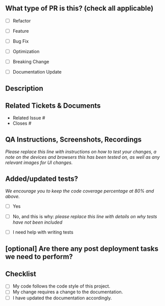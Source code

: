 <!--
  For Work In Progress Pull Requests, please use the Draft PR feature,
  see https://github.blog/2019-02-14-introducing-draft-pull-requests/ for further details.

  For a timely review/response, please avoid force-pushing additional
  commits if your PR already received reviews or comments.

  Before submitting a Pull Request, please ensure you've done the following:
  - 📖 Read the our Code of Conduct: https://github.com/caffeine-addictt/nyp_advanced_programming_cs/blob/main/CODE_OF_CONDUCT.md
  - 👷‍♀️ Create small PRs. In most cases this will be possible.
  - ✅ Provide tests for your changes.
  - 📝 Use descriptive commit messages.
  - 📗 Update any related documentation and include any relevant screenshots.
-->

## What type of PR is this? (check all applicable)

- [ ] Refactor
- [ ] Feature
- [ ] Bug Fix
- [ ] Optimization
- [ ] Breaking Change
- [ ] Documentation Update



## Description




## Related Tickets & Documents

<!--
For pull requests that relate or close an issue, please include them
below.  We like to follow [Github's guidance on linking issues to pull requests](https://docs.github.com/en/issues/tracking-your-work-with-issues/linking-a-pull-request-to-an-issue).

For example having the text: "closes #1234" would connect the current pull
request to issue 1234.  And when we merge the pull request, Github will
automatically close the issue.
-->

- Related Issue #
- Closes #



## QA Instructions, Screenshots, Recordings

_Please replace this line with instructions on how to test your changes, a note
on the devices and browsers this has been tested on, as well as any relevant
images for UI changes._



## Added/updated tests?
_We encourage you to keep the code coverage percentage at 80% and above._

- [ ] Yes
- [ ] No, and this is why: _please replace this line with details on why tests
      have not been included_
- [ ] I need help with writing tests



## [optional] Are there any post deployment tasks we need to perform?




## Checklist
<!---
Go over all the following points, and put an `x` in all the boxes that apply.
If you're unsure about any of these, don't hesitate to ask. We're here to help!
-->
- [ ] My code follows the code style of this project.
- [ ] My change requires a change to the documentation.
- [ ] I have updated the documentation accordingly.